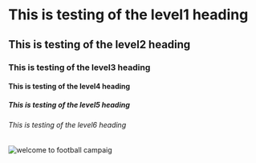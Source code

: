 # This is testing of the level1 heading
## This is testing of the level2 heading
### This is testing of the level3 heading
#### This is testing of the level4 heading
##### This is testing of the level5 heading 
###### This is testing of the level6 heading

![welcome to football campaig](https://octodex.github.com/images/yaktocat.png)
